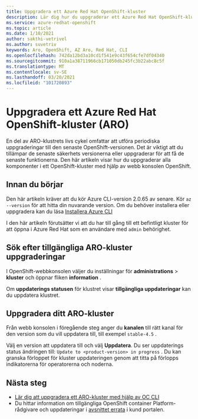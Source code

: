 ```yaml
---
title: Uppgradera ett Azure Red Hat OpenShift-kluster
description: Lär dig hur du uppgraderar ett Azure Red Hat OpenShift-kluster som kör OpenShift 4
ms.service: azure-redhat-openshift
ms.topic: article
ms.date: 1/10/2021
author: sakthi-vetrivel
ms.author: suvetriv
keywords: Aro, OpenShift, AZ Aro, Red Hat, CLI
ms.openlocfilehash: 742da12bd3a10cd1f541e9c43f654cfe7df04340
ms.sourcegitcommit: 910a1a38711966cb171050db245fc3b22abc8c5f
ms.translationtype: MT
ms.contentlocale: sv-SE
ms.lasthandoff: 03/20/2021
ms.locfileid: "101720893"
---
```

# <a name="upgrade-an-azure-red-hat-openshift-aro-cluster"></a>Uppgradera ett Azure Red Hat OpenShift-kluster (ARO)

En del av ARO-klustrets livs cykel omfattar att utföra periodiska uppgraderingar till den senaste OpenShift-versionen. Det är viktigt att du tillämpar de senaste säkerhets versionerna eller uppgraderar för att få de senaste funktionerna. Den här artikeln visar hur du uppgraderar alla komponenter i ett OpenShift-kluster med hjälp av webb konsolen OpenShift.

## <a name="before-you-begin"></a>Innan du börjar

Den här artikeln kräver att du kör Azure CLI-version 2.0.65 av senare. Kör `az --version` för att hitta din nuvarande version. Om du behöver installera eller uppgradera kan du läsa [Installera Azure CLI](/cli/azure/install-azure-cli)

I den här artikeln förutsätter vi att du har till gång till ett befintligt kluster för att öppna i Azure Red Hat som en användare med `admin` behörighet.

## <a name="check-for-available-aro-cluster-upgrades"></a>Sök efter tillgängliga ARO-kluster uppgraderingar

I OpenShift-webbkonsolen väljer du inställningar för **administrations**  >  **kluster** och öppnar fliken **information** .

Om **uppdaterings statusen** för klustret visar **tillgängliga uppdateringar** kan du uppdatera klustret.

## <a name="upgrade-your-aro-cluster"></a>Uppgradera ditt ARO-kluster

Från webb konsolen i föregående steg anger du **kanalen** till rätt kanal för den version som du vill uppdatera till, till exempel `stable-4.5` .

Välj en version att uppdatera till och välj **Uppdatera**. Du ser uppdaterings status ändringen till: `Update to <product-version> in progress` . Du kan granska förloppet för kluster uppdateringen genom att titta på förlopps indikatorerna för operatorerna och noderna.

## <a name="next-steps"></a>Nästa steg
- [Lär dig att uppgradera ett ARO-kluster med hjälp av OC CLI](https://docs.openshift.com/container-platform/4.6/updating/updating-cluster-between-minor.html)
- Du hittar information om tillgängliga OpenShift container Platform-rådgivare och uppdateringar i [avsnittet errata](https://access.redhat.com/downloads/content/290/ver=4.6/rhel---8/4.6.0/x86_64/product-errata) i kund portalen.
